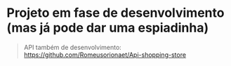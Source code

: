 # Projeto em fase de desenvolvimento (mas já pode dar uma espiadinha)

> API também de desenvolvimento: https://github.com/Romeusorionaet/Api-shopping-store